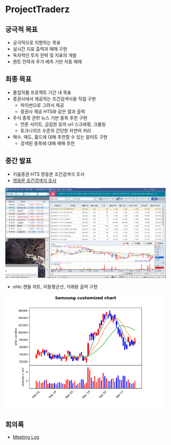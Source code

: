 # ProjectTraderz

## 궁극적 목표
- 궁극적으로 지향하는 목표
- 실시간 지표 출력과 매매 구현
- 독자적인 투자 전략 및 지표의 개발
- 퀀트 전략과 주가 예측 기반 자동 매매

## 최종 목표
- 졸업작품 프로젝트 기간 내 목표
- 증권사에서 제공하는 조건검색식을 직접 구현
	- 파이썬으로 그려서 제공
	- 증권사 제공 HTS와 같은 결과 출력
- 주식 종목 관련 뉴스 기반 종목 추천 구현
	- 언론 사이트, 금감원 등의 url 스크래핑, 크롤링
	- 토크나이즈 수준의 간단한 자연어 처리
- 매수, 매도, 홀드에 대해 추천할 수 있는 알러트 구현
	- 검색된 종목에 대해 매매 추천

## 중간 발표
- 키움증권 HTS 영웅문 조건검색식 조사
- [영웅문 조건검색식 조사](./SubProjects/Conditional%20Search.md)

![Conditional Search](./AttachedFiles/CS7.png)
- ohlc 캔들 차트, 이동평균선, 거래량 출력 구현

![Celltrion Chart](./AttachedFiles/Samsung%20Electrics%20Chart.png)


## 회의록
- [Meeting Log](./MeetingLogs/Meeting%20Log.md)
